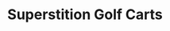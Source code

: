 ---
title: "Superstition Golf Carts"
url: /apache-junction/superstition-golf-carts-north-ironwood-drive/
shop: shop
---